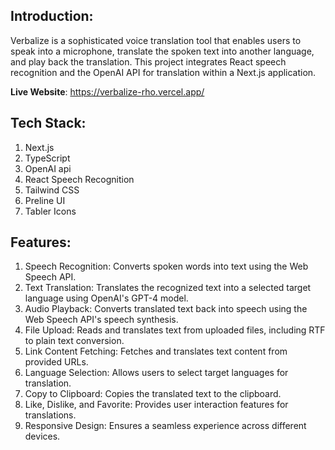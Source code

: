 ## Introduction:
Verbalize is a sophisticated voice translation tool that enables users to speak into a microphone, translate the spoken text into another language, and play back the translation. This project integrates React speech recognition and the OpenAI API for translation within a Next.js application.

**Live Website**: https://verbalize-rho.vercel.app/

## Tech Stack:
1. Next.js
2. TypeScript
3. OpenAI api
4. React Speech Recognition
5. Tailwind CSS
6. Preline UI
7. Tabler Icons

## Features:
 1. Speech Recognition: Converts spoken words into text using the Web Speech API.
 2. Text Translation: Translates the recognized text into a selected target language using OpenAI's GPT-4 model.
 3. Audio Playback: Converts translated text back into speech using the Web Speech API's speech synthesis.
 4. File Upload: Reads and translates text from uploaded files, including RTF to plain text conversion.
 5. Link Content Fetching: Fetches and translates text content from provided URLs.
 6. Language Selection: Allows users to select target languages for translation.
 7. Copy to Clipboard: Copies the translated text to the clipboard.
 8. Like, Dislike, and Favorite: Provides user interaction features for translations.
 9. Responsive Design: Ensures a seamless experience across different devices.

